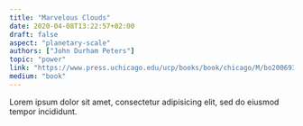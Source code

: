 ```yaml
---
title: "Marvelous Clouds"
date: 2020-04-08T13:22:57+02:00
draft: false
aspect: "planetary-scale"
authors: ["John Durham Peters"]
topic: "power"
link: "https://www.press.uchicago.edu/ucp/books/book/chicago/M/bo20069392.html"
medium: "book"
---
```

Lorem ipsum dolor sit amet, consectetur adipisicing elit, sed do eiusmod
tempor incididunt.
